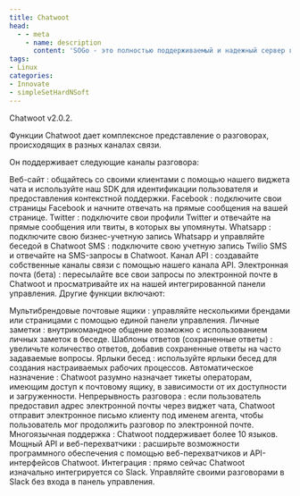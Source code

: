 ```yaml
---
title: Chatwoot
head:
  - - meta
    - name: description
      content: 'SOGo - это полностью поддерживаемый и надежный сервер групповой работы с акцентом на масштабируемость и открытые стандарты. SOGo выпускается под лицензией GNU GPL LGPL v2 и выше.'
tags:
- Linux
categories:
- Innovate
- simpleSetHardNSoft
---
```


Chatwoot v2.0.2.

Функции
Chatwoot дает комплексное представление о разговорах, происходящих в разных каналах связи.

Он поддерживает следующие каналы разговора:

Веб-сайт : общайтесь со своими клиентами с помощью нашего виджета чата и используйте наш SDK для идентификации пользователя и предоставления контекстной поддержки.
Facebook : подключите свои страницы Facebook и начните отвечать на прямые сообщения на вашей странице.
Twitter : подключите свои профили Twitter и отвечайте на прямые сообщения или твиты, в которых вы упомянуты.
Whatsapp : подключите свою бизнес-учетную запись Whatsapp и управляйте беседой в Chatwoot
SMS : подключите свою учетную запись Twilio SMS и отвечайте на SMS-запросы в Chatwoot.
Канал API : создавайте собственные каналы связи с помощью нашего канала API.
Электронная почта (бета) : пересылайте все свои запросы по электронной почте в Chatwoot и просматривайте их на нашей интегрированной панели управления.
Другие функции включают:

Мультибрендовые почтовые ящики : управляйте несколькими брендами или страницами с помощью единой панели управления.
Личные заметки : внутрикомандное общение возможно с использованием личных заметок в беседе.
Шаблоны ответов (сохраненные ответы) : увеличьте количество ответов, добавив сохраненные ответы на часто задаваемые вопросы.
Ярлыки бесед : используйте ярлыки бесед для создания настраиваемых рабочих процессов.
Автоматическое назначение : Chatwoot разумно назначает тикеты операторам, имеющим доступ к почтовому ящику, в зависимости от их доступности и загруженности.
Непрерывность разговора : если пользователь предоставил адрес электронной почты через виджет чата, Chatwoot отправит электронное письмо клиенту под именем агента, чтобы пользователь мог продолжить разговор по электронной почте.
Многоязычная поддержка : Chatwoot поддерживает более 10 языков.
Мощный API и веб-перехватчики : расширьте возможности программного обеспечения с помощью веб-перехватчиков и API-интерфейсов Chatwoot.
Интеграция : прямо сейчас Chatwoot изначально интегрируется со Slack. Управляйте своими разговорами в Slack без входа в панель управления.
